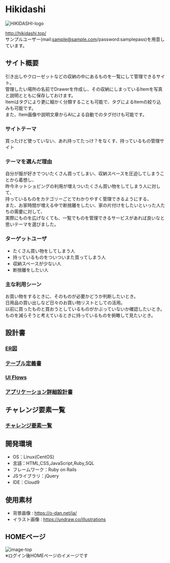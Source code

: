 # Hikidashi

![HIKIDASHI-logo](https://user-images.githubusercontent.com/81756376/127419791-673ff51c-e889-4c2b-ae42-dcaa1e7f72b9.png)
  
http://hikidashi.top/  
サンプルユーザー(mail:sample@sample.com/password:samplepass)を用意しています。

## サイト概要
引き出しやクローゼットなどの収納の中にあるものを一覧にして管理できるサイト。  
管理したい場所の名前でDrawerを作成し、その収納にしまっているItemを写真と説明とともに保存しておけます。  
Itemはタグにより更に細かく分類することも可能で、タグによるItemの絞り込みも可能です。  
また、Item画像や説明文章からAIによる自動でのタグ付けも可能です。  

### サイトテーマ
買ったけど使っていない、あれ持ってたっけ？をなくす、持っているもの管理サイト

### テーマを選んだ理由
自分が服が好きでついたくさん買ってしまい、収納スペースを圧迫してしまうことから着想し、  
昨今ネットショピングの利用が増えついたくさん買い物をしてしまう人に対して、  
持っているものをカテゴリーごとでわかりやすく管理できるようにする、  
また、お家時間が増える中で断捨離をしたい、家の片付けをしたいといった人たちの需要に対して、  
実際にものを広げなくても、一覧でものを管理できるサービスがあれば良いなと思いテーマを選びました。

### ターゲットユーザ
- たくさん買い物をしてしまう人
- 持っているものをついついまた買ってしまう人
- 収納スペースが少ない人
- 断捨離をしたい人

### 主な利用シーン
お買い物をするときに、そのものが必要かどうか判断したいとき。  
日用品の買い出しなど日々のお買い物リストとしての活用。  
以前に買ったものと買おうとしているものがかぶっていないか確認したいとき。  
ものを減らそうと考えているときに持っているものを俯瞰して見たいとき。

## 設計書
### [ER図](https://drive.google.com/file/d/1SsdawfAQTTzrPu7JQJ7LRzTiPedWi7v2/view?usp=sharing)
### [テーブル定義書](https://drive.google.com/file/d/1H-dU5cYUxyHpZhmFtUzYDPYOmK1OsBFY/view?usp=sharing)
### [UI Flows](https://drive.google.com/file/d/1VPCpIsPWjCZ6tSWvv7-dirGWuVE4Tk0y/view?usp=sharing)
### [アプリケーション詳細設計書](https://drive.google.com/file/d/1uRquWAauk6m99_mKPA0BjcwfbYkR7ycR/view?usp=sharing)

## チャレンジ要素一覧
### [チャレンジ要素一覧](https://docs.google.com/spreadsheets/d/1ewviCnGYDqr7LoPFO0GB6_jOfzZShlAMSZaswxaO0QE/edit#gid=0)

## 開発環境
- OS：Linux(CentOS)
- 言語：HTML,CSS,JavaScript,Ruby,SQL
- フレームワーク：Ruby on Rails
- JSライブラリ：jQuery
- IDE：Cloud9

## 使用素材
- 背景画像 : https://o-dan.net/ja/
- イラスト画像 : https://undraw.co/illustrations

## HOMEページ　　
![image-top](https://user-images.githubusercontent.com/81756376/129657701-da68fd15-9631-4061-ab9b-273bca92e913.png)  
※ログイン後HOMEページのイメージです


